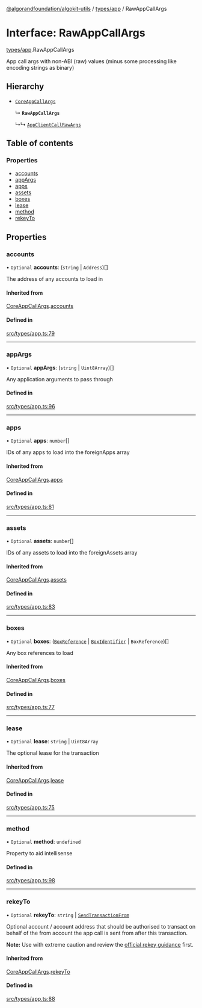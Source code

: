 [@algorandfoundation/algokit-utils](../README.md) / [types/app](../modules/types_app.md) / RawAppCallArgs

# Interface: RawAppCallArgs

[types/app](../modules/types_app.md).RawAppCallArgs

App call args with non-ABI (raw) values (minus some processing like encoding strings as binary)

## Hierarchy

- [`CoreAppCallArgs`](types_app.CoreAppCallArgs.md)

  ↳ **`RawAppCallArgs`**

  ↳↳ [`AppClientCallRawArgs`](types_app_client.AppClientCallRawArgs.md)

## Table of contents

### Properties

- [accounts](types_app.RawAppCallArgs.md#accounts)
- [appArgs](types_app.RawAppCallArgs.md#appargs)
- [apps](types_app.RawAppCallArgs.md#apps)
- [assets](types_app.RawAppCallArgs.md#assets)
- [boxes](types_app.RawAppCallArgs.md#boxes)
- [lease](types_app.RawAppCallArgs.md#lease)
- [method](types_app.RawAppCallArgs.md#method)
- [rekeyTo](types_app.RawAppCallArgs.md#rekeyto)

## Properties

### accounts

• `Optional` **accounts**: (`string` \| `Address`)[]

The address of any accounts to load in

#### Inherited from

[CoreAppCallArgs](types_app.CoreAppCallArgs.md).[accounts](types_app.CoreAppCallArgs.md#accounts)

#### Defined in

[src/types/app.ts:79](https://github.com/algorandfoundation/algokit-utils-ts/blob/main/src/types/app.ts#L79)

___

### appArgs

• `Optional` **appArgs**: (`string` \| `Uint8Array`)[]

Any application arguments to pass through

#### Defined in

[src/types/app.ts:96](https://github.com/algorandfoundation/algokit-utils-ts/blob/main/src/types/app.ts#L96)

___

### apps

• `Optional` **apps**: `number`[]

IDs of any apps to load into the foreignApps array

#### Inherited from

[CoreAppCallArgs](types_app.CoreAppCallArgs.md).[apps](types_app.CoreAppCallArgs.md#apps)

#### Defined in

[src/types/app.ts:81](https://github.com/algorandfoundation/algokit-utils-ts/blob/main/src/types/app.ts#L81)

___

### assets

• `Optional` **assets**: `number`[]

IDs of any assets to load into the foreignAssets array

#### Inherited from

[CoreAppCallArgs](types_app.CoreAppCallArgs.md).[assets](types_app.CoreAppCallArgs.md#assets)

#### Defined in

[src/types/app.ts:83](https://github.com/algorandfoundation/algokit-utils-ts/blob/main/src/types/app.ts#L83)

___

### boxes

• `Optional` **boxes**: ([`BoxReference`](types_app.BoxReference.md) \| [`BoxIdentifier`](../modules/types_app.md#boxidentifier) \| `BoxReference`)[]

Any box references to load

#### Inherited from

[CoreAppCallArgs](types_app.CoreAppCallArgs.md).[boxes](types_app.CoreAppCallArgs.md#boxes)

#### Defined in

[src/types/app.ts:77](https://github.com/algorandfoundation/algokit-utils-ts/blob/main/src/types/app.ts#L77)

___

### lease

• `Optional` **lease**: `string` \| `Uint8Array`

The optional lease for the transaction

#### Inherited from

[CoreAppCallArgs](types_app.CoreAppCallArgs.md).[lease](types_app.CoreAppCallArgs.md#lease)

#### Defined in

[src/types/app.ts:75](https://github.com/algorandfoundation/algokit-utils-ts/blob/main/src/types/app.ts#L75)

___

### method

• `Optional` **method**: `undefined`

Property to aid intellisense

#### Defined in

[src/types/app.ts:98](https://github.com/algorandfoundation/algokit-utils-ts/blob/main/src/types/app.ts#L98)

___

### rekeyTo

• `Optional` **rekeyTo**: `string` \| [`SendTransactionFrom`](../modules/types_transaction.md#sendtransactionfrom)

Optional account / account address that should be authorised to transact on behalf of the from account the app call is sent from after this transaction.

**Note:** Use with extreme caution and review the [official rekey guidance](https://developer.algorand.org/docs/get-details/accounts/rekey/) first.

#### Inherited from

[CoreAppCallArgs](types_app.CoreAppCallArgs.md).[rekeyTo](types_app.CoreAppCallArgs.md#rekeyto)

#### Defined in

[src/types/app.ts:88](https://github.com/algorandfoundation/algokit-utils-ts/blob/main/src/types/app.ts#L88)
